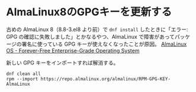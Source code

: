 # AlmaLinux8のGPGキーを更新する

古めの AlmaLinux 8（8.8-3.el8 より前）で `dnf install` したときに「エラー: GPG の確認に失敗しました」とかなるやつ、AlmaLinux で障害があってパッケージの署名に使っている GPG キーが使えなくなったことが原因。
[AlmaLinux OS - Forever-Free Enterprise-Grade Operating System](https://almalinux.org/blog/2023-12-20-almalinux-8-key-update/)

新しい GPG キーをインポートすれば解消する。

```shell
dnf clean all
rpm --import https://repo.almalinux.org/almalinux/RPM-GPG-KEY-AlmaLinux
```
